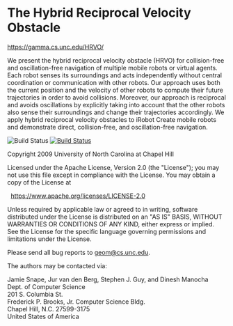 The Hybrid Reciprocal Velocity Obstacle
=======================================

<https://gamma.cs.unc.edu/HRVO/>

We present the hybrid reciprocal velocity obstacle (HRVO) for collision-free and
oscillation-free navigation of multiple mobile robots or virtual agents. Each
robot senses its surroundings and acts independently without central
coordination or communication with other robots. Our approach uses both the
current position and the velocity of other robots to compute their future
trajectories in order to avoid collisions. Moreover, our approach is reciprocal
and avoids oscillations by explicitly taking into account that the other robots
also sense their surroundings and change their trajectories accordingly. We
apply hybrid reciprocal velocity obstacles to iRobot Create mobile robots and
demonstrate direct, collision-free, and oscillation-free navigation.

![Build Status](https://github.com/snape/HRVO/workflows/ci/badge.svg?branch=main)
[![Build Status](https://travis-ci.com/snape/HRVO.svg?branch=main)](https://travis-ci.com/snape/HRVO)

Copyright 2009 University of North Carolina at Chapel Hill

Licensed under the Apache License, Version 2.0 (the "License");
you may not use this file except in compliance with the License.
You may obtain a copy of the License at

&nbsp;&nbsp;<https://www.apache.org/licenses/LICENSE-2.0>

Unless required by applicable law or agreed to in writing, software
distributed under the License is distributed on an "AS IS" BASIS,
WITHOUT WARRANTIES OR CONDITIONS OF ANY KIND, either express or implied.
See the License for the specific language governing permissions and
limitations under the License.

Please send all bug reports to [geom@cs.unc.edu](mailto:geom@cs.unc.edu).

The authors may be contacted via:

Jamie Snape, Jur van den Berg, Stephen J. Guy, and Dinesh Manocha  
Dept. of Computer Science  
201 S. Columbia St.  
Frederick P. Brooks, Jr. Computer Science Bldg.  
Chapel Hill, N.C. 27599-3175  
United States of America
